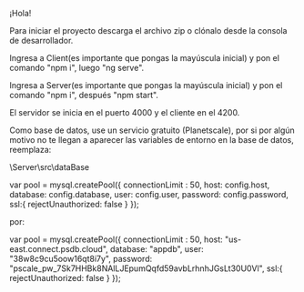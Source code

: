 
¡Hola!

Para iniciar el proyecto descarga el archivo zip o clónalo desde la consola de desarrollador.

Ingresa a Client(es importante que pongas la mayúscula inicial) y pon el comando "npm i", luego "ng serve".

Ingresa a Server(es importante que pongas la mayúscula inicial) y pon el comando "npm i", después "npm start".

El servidor se inicia en el puerto 4000 y el cliente en el 4200.

Como base de datos, use un servicio gratuito (Planetscale), por si por algún motivo no te llegan a aparecer las variables de entorno en
la base de datos, reemplaza:

\Server\src\dataBase

var pool  = mysql.createPool({
    connectionLimit : 50,
    host: config.host,
    database: config.database,
    user: config.user,
    password: config.password,
    ssl:{
      rejectUnauthorized: false
    }
  });

por:

var pool  = mysql.createPool({
    connectionLimit : 50,
    host: "us-east.connect.psdb.cloud",
    database: "appdb",
    user: "38w8c9cu5oow16qt8i7y",
    password: "pscale_pw_7Sk7HHBk8NAlLJEpumQqfd59avbLrhnhJGsLt30U0Vl",
    ssl:{
      rejectUnauthorized: false
    }
  });


